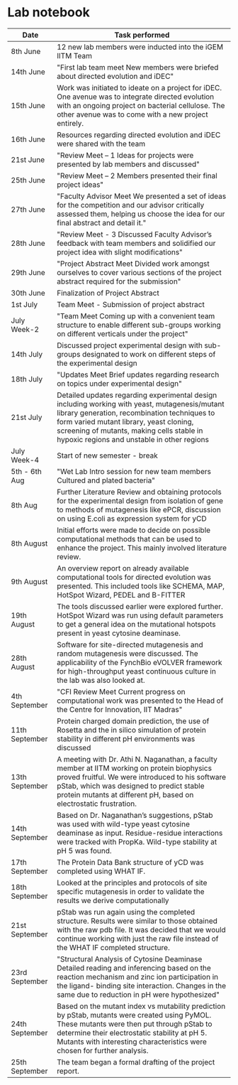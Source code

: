 # Lab notebook

 Date   | Task performed   | 
| ------ | ---------- | 
| 8th June | 12 new lab members were inducted into the iGEM IITM Team | 
| 14th June | "First lab team meet New members were briefed about directed evolution and iDEC" | 
| 15th June | Work was initiated to ideate on a project for iDEC. One avenue was to integrate directed evolution with an ongoing project on bacterial cellulose. The other avenue was to come with a new project entirely. |
 16th June |Resources regarding directed evolution and iDEC were shared with the team  | 
| 21st June | "Review Meet – 1 Ideas for projects were presented by lab members and discussed" |
| 25th June | "Review Meet – 2 Members presented their final project ideas" |
| 27th June | "Faculty Advisor Meet We presented a set of ideas for the competition and our advisor critically assessed them, helping us choose the idea for our final abstract and detail it." | 
 28th June |"Review Meet - 3 Discussed Faculty Advisor’s feedback with team members and solidified our project idea with slight modifications"   | 
| 29th June | "Project Abstract Meet Divided work amongst ourselves to cover various sections of the project abstract required for the submission" | 
| 30th June | Finalization of Project Abstract | 
| 1st July| Team Meet - Submission of project abstract | 
| July Week-2| "Team Meet Coming up with a convenient team structure to enable different sub-groups working on different verticals under the project" |
 14th July | Discussed project experimental design with sub-groups designated to work on different steps of the experimental design | 
| 18th July | "Updates Meet Brief updates regarding research on topics under experimental design" |
| 21st July | Detailed updates regarding experimental design including working with yeast, mutagenesis/mutant library generation, recombination techniques to form varied mutant library, yeast cloning, screening of mutants, making cells stable in hypoxic regions and unstable in other regions | 
| July Week-4 | Start of new semester - break | 
| 5th - 6th Aug | "Wet Lab Intro session for new team members Cultured and plated bacteria" |
|8th Aug | Further Literature Review and obtaining protocols for the experimental design from isolation of gene to methods of mutagenesis like ePCR, discussion on using E.coli as expression system for yCD |
| 8th August | Initial efforts were made to decide on possible computational methods that can be used to enhance the project. This mainly involved literature review. |
| 9th August | An overview report on already available computational tools for directed evolution was presented. This included tools like SCHEMA, MAP, HotSpot Wizard, PEDEL and B-FITTER |
| 19th August | The tools discussed earlier were explored further. HotSpot Wizard was run using default parameters to get a general idea on the mutational hotspots present in yeast cytosine deaminase. |
| 28th August | Software for site-directed mutagenesis and random mutagenesis were discussed. The applicability of the FynchBio eVOLVER framework for high-throughput yeast continuous culture in the lab was also looked at. |
| 4th September | "CFI Review Meet Current progress on computational work was presented to the Head of the Centre for Innovation, IIT Madras" |
| 11th September | Protein charged domain prediction, the use of Rosetta and the in silico simulation of protein stability in different pH environments was discussed |
|13th September | A meeting with Dr. Athi N. Naganathan, a faculty member at IITM working on protein biophysics proved fruitful. We were introduced to his software pStab, which was designed to predict stable protein mutants at different pH, based on electrostatic frustration. |
| 14th September | Based on Dr. Naganathan’s suggestions, pStab was used with wild-type yeast cytosine deaminase as input. Residue-residue interactions were tracked with PropKa. Wild-type stability at pH 5 was found. |
| 17th September | The Protein Data Bank structure of yCD was completed using WHAT IF. |
| 18th September | Looked at the principles and protocols of site specific mutagenesis in order to validate the results we derive computationally |
| 21st September | pStab was run again using the completed structure. Results were similar to those obtained with the raw pdb file. It was decided that we would continue working with just the raw file instead of the WHAT IF completed structure. |
| 23rd September | "Structural Analysis of Cytosine Deaminase Detailed reading and inferencing based on the reaction mechanism and zinc ion participation in the ligand- binding site interaction. Changes in the same due to reduction in pH were hypothesized" |
| 24th September | Based on the mutant index vs mutability prediction by pStab, mutants were created using PyMOL. These mutants were then put through pStab to determine their electrostatic stability at pH 5. Mutants with interesting characteristics were chosen for further analysis. |
| 25th September | The team began a formal drafting of the project report. |

